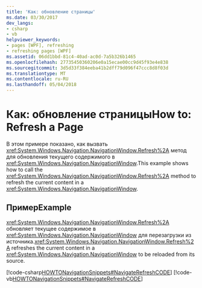 ```yaml
---
title: 'Как: обновление страницы'
ms.date: 03/30/2017
dev_langs:
- csharp
- vb
helpviewer_keywords:
- pages [WPF], refreshing
- refreshing pages [WPF]
ms.assetid: 06dd1bbd-81c4-40ad-ac0d-7a5b326b1465
ms.openlocfilehash: 27735450360206e0a15ecae00cc9d45f93e4e838
ms.sourcegitcommit: 3d5d33f384eeba41b2dff79d096f47ccc8d8f03d
ms.translationtype: MT
ms.contentlocale: ru-RU
ms.lasthandoff: 05/04/2018
---
```

# <a name="how-to-refresh-a-page"></a><span data-ttu-id="d61d1-102">Как: обновление страницы</span><span class="sxs-lookup"><span data-stu-id="d61d1-102">How to: Refresh a Page</span></span>
<span data-ttu-id="d61d1-103">В этом примере показано, как вызвать <xref:System.Windows.Navigation.NavigationWindow.Refresh%2A> метод для обновления текущего содержимого в <xref:System.Windows.Navigation.NavigationWindow>.</span><span class="sxs-lookup"><span data-stu-id="d61d1-103">This example shows how to call the <xref:System.Windows.Navigation.NavigationWindow.Refresh%2A> method to refresh the current content in a <xref:System.Windows.Navigation.NavigationWindow>.</span></span>  
  
## <a name="example"></a><span data-ttu-id="d61d1-104">Пример</span><span class="sxs-lookup"><span data-stu-id="d61d1-104">Example</span></span>  
 <span data-ttu-id="d61d1-105"><xref:System.Windows.Navigation.NavigationWindow.Refresh%2A> обновляет текущее содержимое в <xref:System.Windows.Navigation.NavigationWindow> для перезагрузки из источника.</span><span class="sxs-lookup"><span data-stu-id="d61d1-105"><xref:System.Windows.Navigation.NavigationWindow.Refresh%2A> refreshes the current content in a <xref:System.Windows.Navigation.NavigationWindow> to be reloaded from its source.</span></span>  
  
 [!code-csharp[HOWTONavigationSnippets#NavigateRefreshCODE](../../../../samples/snippets/csharp/VS_Snippets_Wpf/HOWTONavigationSnippets/CSharp/MainWindow.xaml.cs#navigaterefreshcode)]
 [!code-vb[HOWTONavigationSnippets#NavigateRefreshCODE](../../../../samples/snippets/visualbasic/VS_Snippets_Wpf/HOWTONavigationSnippets/visualbasic/mainwindow.xaml.vb#navigaterefreshcode)]
